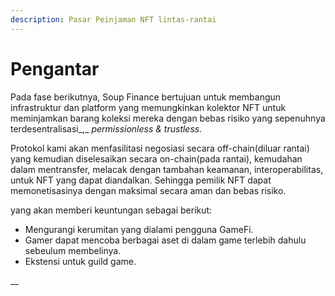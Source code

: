 ```yaml
---
description: Pasar Peinjaman NFT lintas-rantai
---
```


# Pengantar

Pada fase berikutnya, Soup Finance bertujuan untuk membangun infrastruktur dan platform yang memungkinkan kolektor NFT untuk meminjamkan barang koleksi mereka dengan bebas risiko yang sepenuhnya terdesentralisasi_,_ _permissionless & trustless._

Protokol kami akan menfasilitasi negosiasi secara off-chain(diluar rantai) yang kemudian diselesaikan secara on-chain(pada rantai), kemudahan dalam mentransfer, melacak dengan tambahan keamanan, interoperabilitas, untuk NFT yang dapat diandalkan. Sehingga pemilik NFT dapat memonetisasinya dengan maksimal secara aman dan bebas risiko.

yang akan memberi keuntungan sebagai berikut:

* Mengurangi kerumitan yang dialami pengguna GameFi.
* Gamer dapat mencoba berbagai aset di dalam game terlebih dahulu sebeulum membelinya.
* Ekstensi untuk guild game.

__
